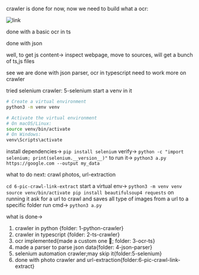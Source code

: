 crawler is done for now, now we need to build what a ocr:

![link](https://codingchallenges.fyi/challenges/challenge-ocr/)

done with a basic ocr in ts

done with json

well, to get js content->
inspect webpage, move to sources,
will get a bunch of ts,js files

see we are done with json parser, ocr in typescript
need to work more on crawler

tried selenium crawler: 5-selenium
start a venv in it
```bash
# Create a virtual environment
python3 -m venv venv

# Activate the virtual environment
# On macOS/Linux:
source venv/bin/activate
# On Windows:
venv\Scripts\activate
```

install dependencies-> `pip install selenium`
verify-> `python -c "import selenium; print(selenium.__version__)"`
to run it-> `python3 a.py https://google.com --output my_data`

what to do next: crawl photos, url-extraction

`cd 6-pic-crawl-link-extract`
start a virtual env-> 
`python3 -m venv venv
source venv/bin/activate
pip install beautifulsoup4 requests`
on running it ask for a url to crawl and saves all type of images from a url to a specific folder
run cmd-> `python3 a.py`

what is done-> 
1. crawler in python {folder: 1-python-crawler}
2. crawler in typescript {folder: 2-ts-crawler}
3. ocr implemented{made a custom one 🙂; folder: 3-ocr-ts}
4. made a parser to parse json data{folder: 4-json-parser}
5. selenium automation crawler;may skip it{folder:5-selenium}
6. done with photo crawler and url-extraction{folder:6-pic-crawl-link-extract}
